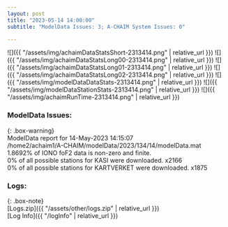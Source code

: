 ```yaml
---
layout: post
title: "2023-05-14 14:00:00"
subtitle: "ModelData Issues: 3; A-CHAIM System Issues: 0"

---
```


![]({{ "/assets/img/achaimDataStatsShort-2313414.png" | relative_url }})
![]({{ "/assets/img/achaimDataStatsLong00-2313414.png" | relative_url }})
![]({{ "/assets/img/achaimDataStatsLong01-2313414.png" | relative_url }})
![]({{ "/assets/img/achaimDataStatsLong02-2313414.png" | relative_url }})
![]({{ "/assets/img/modelDataDataStats-2313414.png" | relative_url }})
![]({{ "/assets/img/modelDataStationStats-2313414.png" | relative_url }})
![]({{ "/assets/img/achaimRunTime-2313414.png" | relative_url }})


### ModelData Issues:  
  
{: .box-warning}  
 ModelData report for 14-May-2023 14:15:07   
 /home2/achaim1/A-CHAIM/modelData/2023/134/14/modelData.mat   
 1.8692% of IONO foF2 data is non-zero and finite.   
 0% of all possible stations for KASI were downloaded. x2166   
 0% of all possible stations for KARTVERKET were downloaded. x1875   
  


### Logs:  
  
{: .box-note}  
[Logs.zip]({{ "/assets/other/logs.zip" | relative_url }})  
[Log Info]({{ "/logInfo" | relative_url }})  
